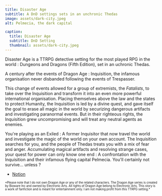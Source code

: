 ```yaml
---
title: Disaster Age
subtitle: A DnD settings sets in an unchronic Thedas
image: assets/dark-city.jpeg
alt: Pelmecia, the dark capital

caption:
  title: Disaster Age
  subtitle: DnD Setting
  thumbnail: assets/dark-city.jpeg
---
```


Disaster Age is a TTRPG detective setting for the most played RPG in the world : Dungeons and Dragons (Fifth Edition), set in an uchronic Thedas.

A century after the events of Dragon Age : Inquisition, the infamous organisation never disbanded following the events of Trespasser. 

This change of events allowed for a group of extremists, the *Fatalists*, to take over the Inquisition and transform it into an even more powerful international organisation. Placing themselves above the law and the states to protect Humanity, the Inquisition is led by a divine quest, and gave itself the goal to erase all magic in the world by securizing dangerous artifacts and investigating paranormal events. But in their righteous rights, the Inquisition grew uncompromising and will treat any neutral agents as enemies.

You're playing as an Exiled : A former Inquisitor that now travel the world and investigate the magic of the world on your own account. The Inquisition searches for you, and the people of Thedas treats you with a mix of fear and anger. Accumulating magical artifacts and resolving strange cases, your quest for power can only know one end : A confrontation with the Inquisition and their infamous flying capital Pelmecia. You'll certainly not survive... unless ?

- [Notion](https://www.notion.so/Disaster-Age-FR-98ca1b8162614ed489d9659f8295aab3?pvs=4)

<sub>
<sup>
*Please note that I do not own Dragon Age or any of the related characters. The Dragon Age series is created by Bioware Inc and owned by Electronic Arts. All rights of Dragon Age belong to Electronic Arts. This story is a work of fanfiction and is meant for entertainment only. I am not making profit from this TTRPG setting.*
</sup>
</sub>